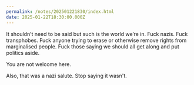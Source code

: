 ```yaml
---
permalink: /notes/202501221830/index.html
date: 2025-01-22T18:30:00.000Z
---
```


It shouldn’t need to be said but such is the world we’re in. Fuck nazis. Fuck transphobes. Fuck anyone trying to erase or otherwise remove rights from marginalised people. Fuck those saying we should all get along and put politics aside.

You are not welcome here.

Also, that was a nazi salute. Stop saying it wasn't. 